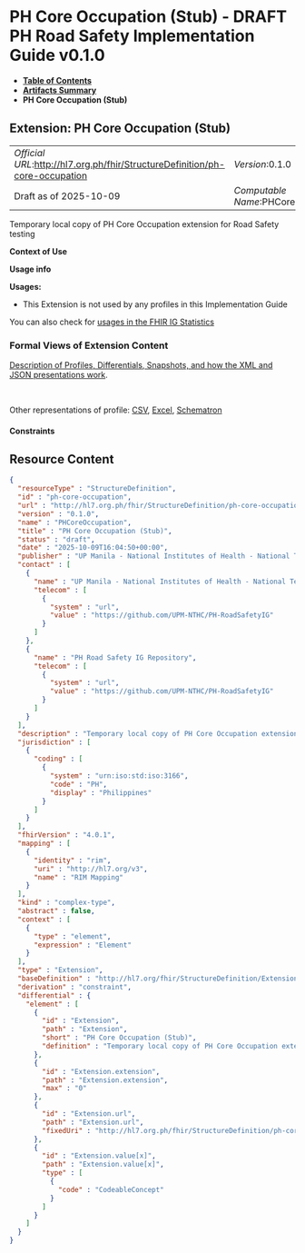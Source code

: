 # PH Core Occupation (Stub) - DRAFT PH Road Safety Implementation Guide v0.1.0

* [**Table of Contents**](toc.md)
* [**Artifacts Summary**](artifacts.md)
* **PH Core Occupation (Stub)**

## Extension: PH Core Occupation (Stub) 

| | |
| :--- | :--- |
| *Official URL*:http://hl7.org.ph/fhir/StructureDefinition/ph-core-occupation | *Version*:0.1.0 |
| Draft as of 2025-10-09 | *Computable Name*:PHCoreOccupation |

Temporary local copy of PH Core Occupation extension for Road Safety testing

**Context of Use**

**Usage info**

**Usages:**

* This Extension is not used by any profiles in this Implementation Guide

You can also check for [usages in the FHIR IG Statistics](https://packages2.fhir.org/xig/example.fhir.ph.roadsafety|current/StructureDefinition/ph-core-occupation)

### Formal Views of Extension Content

 [Description of Profiles, Differentials, Snapshots, and how the XML and JSON presentations work](http://build.fhir.org/ig/FHIR/ig-guidance/readingIgs.html#structure-definitions). 

 

Other representations of profile: [CSV](StructureDefinition-ph-core-occupation.csv), [Excel](StructureDefinition-ph-core-occupation.xlsx), [Schematron](StructureDefinition-ph-core-occupation.sch) 

#### Constraints



## Resource Content

```json
{
  "resourceType" : "StructureDefinition",
  "id" : "ph-core-occupation",
  "url" : "http://hl7.org.ph/fhir/StructureDefinition/ph-core-occupation",
  "version" : "0.1.0",
  "name" : "PHCoreOccupation",
  "title" : "PH Core Occupation (Stub)",
  "status" : "draft",
  "date" : "2025-10-09T16:04:50+00:00",
  "publisher" : "UP Manila - National Institutes of Health - National Telehealth Center",
  "contact" : [
    {
      "name" : "UP Manila - National Institutes of Health - National Telehealth Center",
      "telecom" : [
        {
          "system" : "url",
          "value" : "https://github.com/UPM-NTHC/PH-RoadSafetyIG"
        }
      ]
    },
    {
      "name" : "PH Road Safety IG Repository",
      "telecom" : [
        {
          "system" : "url",
          "value" : "https://github.com/UPM-NTHC/PH-RoadSafetyIG"
        }
      ]
    }
  ],
  "description" : "Temporary local copy of PH Core Occupation extension for Road Safety testing",
  "jurisdiction" : [
    {
      "coding" : [
        {
          "system" : "urn:iso:std:iso:3166",
          "code" : "PH",
          "display" : "Philippines"
        }
      ]
    }
  ],
  "fhirVersion" : "4.0.1",
  "mapping" : [
    {
      "identity" : "rim",
      "uri" : "http://hl7.org/v3",
      "name" : "RIM Mapping"
    }
  ],
  "kind" : "complex-type",
  "abstract" : false,
  "context" : [
    {
      "type" : "element",
      "expression" : "Element"
    }
  ],
  "type" : "Extension",
  "baseDefinition" : "http://hl7.org/fhir/StructureDefinition/Extension",
  "derivation" : "constraint",
  "differential" : {
    "element" : [
      {
        "id" : "Extension",
        "path" : "Extension",
        "short" : "PH Core Occupation (Stub)",
        "definition" : "Temporary local copy of PH Core Occupation extension for Road Safety testing"
      },
      {
        "id" : "Extension.extension",
        "path" : "Extension.extension",
        "max" : "0"
      },
      {
        "id" : "Extension.url",
        "path" : "Extension.url",
        "fixedUri" : "http://hl7.org.ph/fhir/StructureDefinition/ph-core-occupation"
      },
      {
        "id" : "Extension.value[x]",
        "path" : "Extension.value[x]",
        "type" : [
          {
            "code" : "CodeableConcept"
          }
        ]
      }
    ]
  }
}

```
